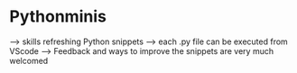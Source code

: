 # Pythonminis
--> skills refreshing Python snippets
--> each .py file can be executed from VScode 
--> Feedback and ways to improve the snippets are very much welcomed 
